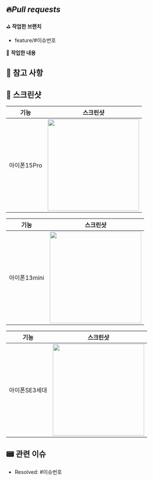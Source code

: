 ## 🔥*Pull requests*

⛳️ **작업한 브랜치**
- feature/#이슈번호

👷 **작업한 내용**
<!-- 작업한 내용을 적어주세요. -->

## 🚨 참고 사항
<!-- 참고할 사항이 있다면 적어주세요. -->

## 📸 스크린샷
|기능|스크린샷|
|:--:|:--:|
|아이폰15Pro|<img src = "" width ="250">|


|기능|스크린샷|
|:--:|:--:|
|아이폰13mini|<img src = "" width ="250">|


|기능|스크린샷|
|:--:|:--:|
|아이폰SE3세대|<img src = "" width ="250">|


## 📟 관련 이슈
- Resolved: #이슈번호
